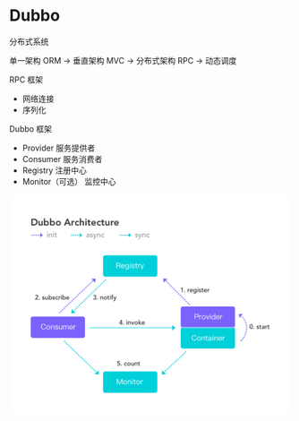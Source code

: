 # Dubbo

分布式系统

单一架构 ORM -> 垂直架构 MVC -> 分布式架构 RPC -> 动态调度 

RPC 框架

- 网络连接
- 序列化

Dubbo 框架

- Provider 服务提供者
- Consumer 服务消费者
- Registry 注册中心
- Monitor（可选） 监控中心

![](architecture.png)
